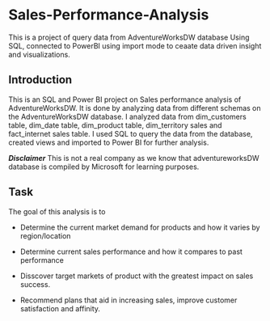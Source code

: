  # Sales-Performance-Analysis
This is a project of query data from AdventureWorksDW database Using SQL, connected to PowerBI using import mode to ceaate data driven insight and visualizations.


## Introduction

This is an SQL and Power BI project on Sales performance analysis of AdventureWorksDW. It is done by analyzing data from different schemas on the AdventureWorksDW database. I analyzed data from dim_customers table, dim_date table, dim_product table, dim_territory sales and fact_internet sales table. I used SQL to query the data from the database, created views and imported to Power BI for further analysis. 


**_Disclaimer_** This is not a real company as we know that adventureworksDW database is compiled by Microsoft for learning purposes.

## Task
The goal of this analysis is to 
+ Determine the current market demand for products and how it varies by region/location
- Determine current sales performance and how it compares to past performance 
+ Disscover target markets of product with the greatest impact on sales success.
- Recommend plans that aid in increasing sales, improve customer satisfaction and affinity.
